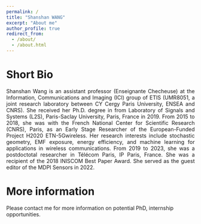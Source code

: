 ```yaml
---
permalink: /
title: "Shanshan WANG"
excerpt: "About me"
author_profile: true
redirect_from: 
  - /about/
  - /about.html
---
```




Short Bio
======

<div align="justify">
Shanshan Wang is an assistant professor (Enseignante Checheuse) at the Information, Communications and Imaging (ICI) group of ETIS (UMR8051, a joint research laboratory between CY Cergy Paris University, ENSEA and CNRS). She received her Ph.D. degree in from Laboratory of Signals and Systems (L2S), Paris-Saclay University, Paris, France in 2019. From 2015 to 2018, she was with the French National Center for Scientific Research (CNRS), Paris, as an Early Stage Researcher of the European-Funded Project H2020 ETN-5Gwireless. Her research interests include stochastic geometry, EMF exposure, energy efficiency, and machine learning for applications in wireless communications. 
From 2019 to 2023, she was a postdoctotal researcher in Télécom Paris, IP Paris, France. She was a recipient of the 2018 INISCOM Best Paper Award. She served as the guest editor of the MDPI Sensors in 2022.
</div>


More information
======
Please contact me for more information on potential PhD, internship opportunities.


<!--- Site-wide configuration
 ------
 The main configuration file for the site is in the base directory in [_config.yml](https://github.com/academicpages/academicpages.github.io/blob/master/_config.yml), which defines the content in the sidebars and other site-wide features. You will need to replace the default variables with ones about yourself and your site's github repository. The configuration file for the top menu is in [_data/navigation.yml](https://github.com/academicpages/academicpages.github.io/blob/master/_data/navigation.yml). For example, if you don't have a portfolio or blog posts, you can remove those items from that navigation.yml file to remove them from the header. -->

<!--- **Markdown generator**

I have also created [a set of Jupyter notebooks](https://github.com/academicpages/academicpages.github.io/tree/master/markdown_generator) that converts a CSV containing structured data about talks or presentations into individual markdown files that will be properly formatted for the academicpages template. The sample CSVs in that directory are the ones I used to create my own personal website at stuartgeiger.com. My usual workflow is that I keep a spreadsheet of my publications and talks, then run the code in these notebooks to generate the markdown files, then commit and push them to the GitHub repository.-->


